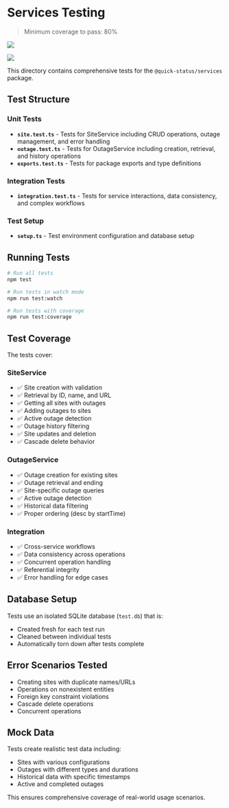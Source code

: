 # Services Testing

> Minimum coverage to pass: 80%

![](https://i.imgur.com/KjjsT7a.png)

![](https://i.imgur.com/gt2D7Tp.png)

This directory contains comprehensive tests for the `@quick-status/services` package.

## Test Structure

### Unit Tests
- **`site.test.ts`** - Tests for SiteService including CRUD operations, outage management, and error handling
- **`outage.test.ts`** - Tests for OutageService including creation, retrieval, and history operations
- **`exports.test.ts`** - Tests for package exports and type definitions

### Integration Tests
- **`integration.test.ts`** - Tests for service interactions, data consistency, and complex workflows

### Test Setup
- **`setup.ts`** - Test environment configuration and database setup

## Running Tests

```bash
# Run all tests
npm test

# Run tests in watch mode
npm run test:watch

# Run tests with coverage
npm run test:coverage
```

## Test Coverage

The tests cover:

### SiteService
- ✅ Site creation with validation
- ✅ Retrieval by ID, name, and URL
- ✅ Getting all sites with outages
- ✅ Adding outages to sites
- ✅ Active outage detection
- ✅ Outage history filtering
- ✅ Site updates and deletion
- ✅ Cascade delete behavior

### OutageService
- ✅ Outage creation for existing sites
- ✅ Outage retrieval and ending
- ✅ Site-specific outage queries
- ✅ Active outage detection
- ✅ Historical data filtering
- ✅ Proper ordering (desc by startTime)

### Integration
- ✅ Cross-service workflows
- ✅ Data consistency across operations
- ✅ Concurrent operation handling
- ✅ Referential integrity
- ✅ Error handling for edge cases

## Database Setup

Tests use an isolated SQLite database (`test.db`) that is:
- Created fresh for each test run
- Cleaned between individual tests
- Automatically torn down after tests complete

## Error Scenarios Tested

- Creating sites with duplicate names/URLs
- Operations on nonexistent entities
- Foreign key constraint violations
- Cascade delete operations
- Concurrent operations

## Mock Data

Tests create realistic test data including:
- Sites with various configurations
- Outages with different types and durations
- Historical data with specific timestamps
- Active and completed outages

This ensures comprehensive coverage of real-world usage scenarios.
